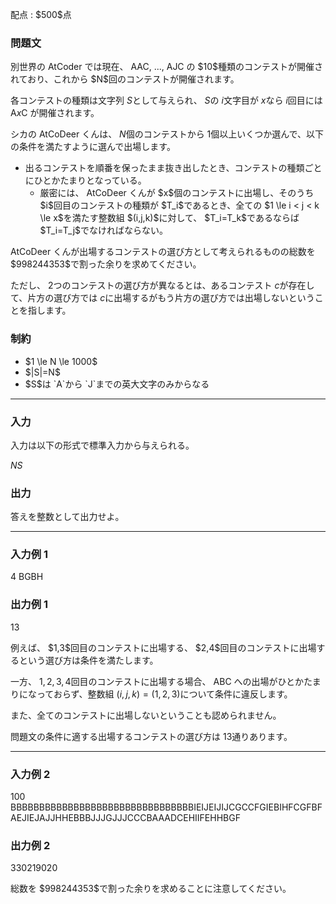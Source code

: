 
<div>

<span>

<span>

<p>
配点 : $500$点
</p>

<div>

<section>

### **問題文**

<p>
別世界の AtCoder では現在、 AAC, ..., AJC の $10$種類のコンテストが開催されており、これから $N$回のコンテストが開催されます。

各コンテストの種類は文字列 $S$として与えられ、 $S$の $i$文字目が $x$なら $i$回目には A$x$C が開催されます。

シカの AtCoDeer くんは、 $N$個のコンテストから $1$個以上いくつか選んで、以下の条件を満たすように選んで出場します。
</p>

<ul>

<li>
出るコンテストを順番を保ったまま抜き出したとき、コンテストの種類ごとにひとかたまりとなっている。
<ul>

<li>
厳密には、 AtCoDeer くんが $x$個のコンテストに出場し、そのうち $i$回目のコンテストの種類が $T_i$であるとき、全ての $1 \le i < j < k \le x$を満たす整数組 $(i,j,k)$に対して、 $T_i=T_k$であるならば $T_i=T_j$でなければならない。
</li>

</ul>

</li>

</ul>

<p>
AtCoDeer くんが出場するコンテストの選び方として考えられるものの総数を $998244353$で割った余りを求めてください。

ただし、 $2$つのコンテストの選び方が異なるとは、あるコンテスト $c$が存在して、片方の選び方では $c$に出場するがもう片方の選び方では出場しないということを指します。
</p>

</section>

</div>

<div>

<section>

### **制約**

<ul>

<li>
$1 \le N \le 1000$
</li>

<li>
$|S|=N$
</li>

<li>
$S$は `A`から `J`までの英大文字のみからなる
</li>

</ul>

</section>

</div>

---

<div>

<div>

<section>

### **入力**

<p>
入力は以下の形式で標準入力から与えられる。
</p>

<div>

$N$$S$
</div>

</section>

</div>

<div>

<section>

### **出力**

<p>
答えを整数として出力せよ。
</p>

</section>

</div>

</div>

---

<div>

<section>

### **入力例 1**

<div>

4
BGBH

</div>

</section>

</div>

<div>

<section>

### **出力例 1**

<div>

13

</div>

<p>
例えば、 $1,3$回目のコンテストに出場する、 $2,4$回目のコンテストに出場するという選び方は条件を満たします。

一方、 $1,2,3,4$回目のコンテストに出場する場合、 ABC への出場がひとかたまりになっておらず、整数組 $(i,j,k)=(1,2,3)$について条件に違反します。

また、全てのコンテストに出場しないということも認められません。

問題文の条件に適する出場するコンテストの選び方は $13$通りあります。  
</p>

</section>

</div>

---

<div>

<section>

### **入力例 2**

<div>

100
BBBBBBBBBBBBBBBBBBBBBBBBBBBBBBBBIEIJEIJIJCGCCFGIEBIHFCGFBFAEJIEJAJJHHEBBBJJJGJJJCCCBAAADCEHIIFEHHBGF

</div>

</section>

</div>

<div>

<section>

### **出力例 2**

<div>

330219020

</div>

<p>
総数を $998244353$で割った余りを求めることに注意してください。
</p>

</section>

</div>

</span>

</span>

</div>
